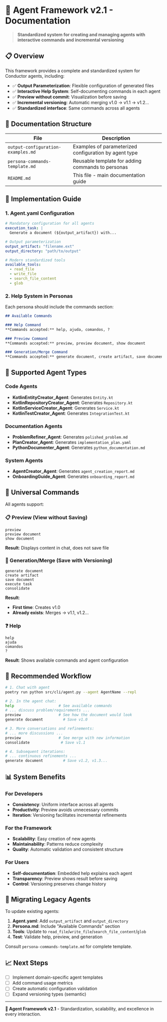 # 🤖 Agent Framework v2.1 - Documentation

> **Standardized system for creating and managing agents with interactive commands and incremental versioning**

## 📋 Overview

This framework provides a complete and standardized system for Conductor agents, including:

- ✅ **Output Parameterization**: Flexible configuration of generated files
- ✅ **Interactive Help System**: Self-documenting commands in each agent
- ✅ **Preview without commit**: Visualization before saving
- ✅ **Incremental versioning**: Automatic merging v1.0 → v1.1 → v1.2...
- ✅ **Standardized interface**: Same commands across all agents

## 📁 Documentation Structure

| File | Description |
|---------|-----------|
| `output-configuration-examples.md` | Examples of parameterized configuration by agent type |
| `persona-commands-template.md` | Reusable template for adding commands to personas |
| `README.md` | This file - main documentation guide |

## 🚀 Implementation Guide

### 1. Agent.yaml Configuration

```yaml
# Mandatory configuration for all agents
execution_task: |
  Generate a document (${output_artifact}) with...

# Output parameterization
output_artifact: "filename.ext"
output_directory: "path/to/output"

# Modern standardized tools
available_tools:
  - read_file
  - write_file
  - search_file_content
  - glob
```

### 2. Help System in Personas

Each persona should include the commands section:

```markdown
## Available Commands

### Help Command
**Commands accepted:** help, ajuda, comandos, ?

### Preview Command
**Commands accepted:** preview, preview document, show document

### Generation/Merge Command
**Commands accepted:** generate document, create artifact, save document, execute task, consolidate
```

## 🔧 Supported Agent Types

### Code Agents
- **KotlinEntityCreator_Agent**: Generates `Entity.kt`
- **KotlinRepositoryCreator_Agent**: Generates `Repository.kt`
- **KotlinServiceCreator_Agent**: Generates `Service.kt`
- **KotlinTestCreator_Agent**: Generates `IntegrationTest.kt`

### Documentation Agents
- **ProblemRefiner_Agent**: Generates `polished_problem.md`
- **PlanCreator_Agent**: Generates `implementation_plan.yaml`
- **PythonDocumenter_Agent**: Generates `python_documentation.md`

### System Agents
- **AgentCreator_Agent**: Generates `agent_creation_report.md`
- **OnboardingGuide_Agent**: Generates `onboarding_report.md`

## 🎯 Universal Commands

All agents support:

### 📋 Preview (View without Saving)
```
preview
preview document
show document
```
**Result**: Displays content in chat, does not save file

### 💾 Generation/Merge (Save with Versioning)
```
generate document
create artifact
save document
execute task
consolidate
```
**Result**: 
- **First time**: Creates v1.0
- **Already exists**: Merges → v1.1, v1.2...

### ❓ Help
```
help
ajuda
comandos
?
```
**Result**: Shows available commands and agent configuration

## 🔄 Recommended Workflow

```bash
# 1. Chat with agent
poetry run python src/cli/agent.py --agent AgentName --repl

# 2. In the agent chat:
help                    # See available commands
# ... discuss problem/requirements ...
preview                 # See how the document would look
generate document         # Save v1.0

# 3. More conversations and refinements:
# ... more discussions ...
preview                 # See merge with new information
consolidate              # Save v1.1

# 4. Subsequent iterations:
# ... continuous refinements ...
generate document         # Save v1.2, v1.3...
```

## 📊 System Benefits

### For Developers
- **Consistency**: Uniform interface across all agents
- **Productivity**: Preview avoids unnecessary commits
- **Iteration**: Versioning facilitates incremental refinements

### For the Framework
- **Scalability**: Easy creation of new agents
- **Maintainability**: Patterns reduce complexity
- **Quality**: Automatic validation and consistent structure

### For Users
- **Self-documentation**: Embedded help explains each agent
- **Transparency**: Preview shows result before saving
- **Control**: Versioning preserves change history

## 🔧 Migrating Legacy Agents

To update existing agents:

1. **Agent.yaml**: Add `output_artifact` and `output_directory`
2. **Persona.md**: Include "Available Commands" section
3. **Tools**: Update to `read_file`/`write_file`/`search_file_content`/`glob`
4. **Test**: Validate help, preview, and generation

Consult `persona-commands-template.md` for complete template.

## 📈 Next Steps

- [ ] Implement domain-specific agent templates
- [ ] Add command usage metrics
- [ ] Create automatic configuration validation
- [ ] Expand versioning types (semantic)

---

**🎼 Agent Framework v2.1** - Standardization, scalability, and excellence in every interaction.
